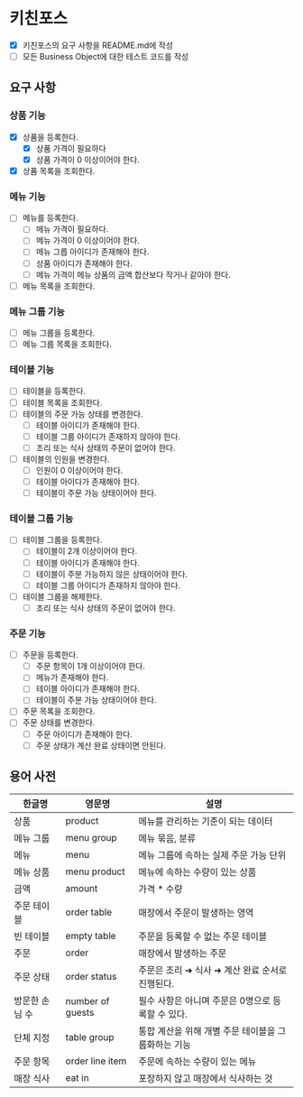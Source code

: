 # 키친포스

- [x] 키친포스의 요구 사항을 README.md에 작성
- [ ] 모든 Business Object에 대한 테스트 코드를 작성

## 요구 사항

### 상품 기능

- [x] 상품을 등록한다.
    - [x] 상품 가격이 필요하다
    - [x] 상품 가격이 0 이상이어야 한다.
- [x] 상품 목록을 조회한다.

### 메뉴 기능

- [ ] 메뉴를 등록한다.
    - [ ] 메뉴 가격이 필요하다.
    - [ ] 메뉴 가격이 0 이상이어야 한다.
    - [ ] 메뉴 그릅 아이디가 존재해야 한다.
    - [ ] 상품 아이디가 존재해야 한다.
    - [ ] 메뉴 가격이 메뉴 상품의 금액 합산보다 작거나 같아야 한다.
- [ ] 메뉴 목록을 조회한다.

### 메뉴 그룹 기능

- [ ] 메뉴 그룹을 등록한다.
- [ ] 메뉴 그룹 목록을 조회한다.

### 테이블 기능

- [ ] 테이블을 등록한다.
- [ ] 테이블 목록을 조회한다.
- [ ] 테이블의 주문 가능 상태를 변경한다.
    - [ ] 테이블 아이디가 존재해야 한다.
    - [ ] 테이블 그룹 아이디가 존재하지 않아야 한다.
    - [ ] 조리 또는 식사 상태의 주문이 없어야 한다.
- [ ] 테이블의 인원을 변경한다.
    - [ ] 인원이 0 이상이어야 한다.
    - [ ] 테이블 아이다가 존재해야 한다.
    - [ ] 테이블이 주문 가능 상태이어야 한다.

### 테이블 그룹 기능

- [ ] 테이블 그룹을 등록한다.
    - [ ] 테이블이 2개 이상이어야 한다.
    - [ ] 테이블 아이디가 존재해야 한다.
    - [ ] 테이블이 주분 가능하지 않은 상태이어야 한다.
    - [ ] 테이블 그룹 아이디가 존재하지 않아야 한다.
- [ ] 테이블 그룹을 해제한다.
    - [ ] 조리 또는 식사 상태의 주문이 없어야 한다.

### 주문 기능

- [ ] 주문을 등록한다.
    - [ ] 주문 항목이 1개 이상이어야 한다.
    - [ ] 메뉴가 존재해야 한다.
    - [ ] 테이블 아이디가 존재해야 한다.
    - [ ] 테이블이 주분 가능 상태이어야 한다.
- [ ] 주문 목록을 조회한다.
- [ ] 주문 상태를 변경한다.
    - [ ] 주문 아이디가 존재해야 한다.
    - [ ] 주문 상태가 계산 완료 상태이면 안된다.

## 용어 사전

| 한글명 | 영문명 | 설명 |
| --- | --- | --- |
| 상품 | product | 메뉴를 관리하는 기준이 되는 데이터 |
| 메뉴 그룹 | menu group | 메뉴 묶음, 분류 |
| 메뉴 | menu | 메뉴 그룹에 속하는 실제 주문 가능 단위 |
| 메뉴 상품 | menu product | 메뉴에 속하는 수량이 있는 상품 |
| 금액 | amount | 가격 * 수량 |
| 주문 테이블 | order table | 매장에서 주문이 발생하는 영역 |
| 빈 테이블 | empty table | 주문을 등록할 수 없는 주문 테이블 |
| 주문 | order | 매장에서 발생하는 주문 |
| 주문 상태 | order status | 주문은 조리 ➜ 식사 ➜ 계산 완료 순서로 진행된다. |
| 방문한 손님 수 | number of guests | 필수 사항은 아니며 주문은 0명으로 등록할 수 있다. |
| 단체 지정 | table group | 통합 계산을 위해 개별 주문 테이블을 그룹화하는 기능 |
| 주문 항목 | order line item | 주문에 속하는 수량이 있는 메뉴 |
| 매장 식사 | eat in | 포장하지 않고 매장에서 식사하는 것 |
